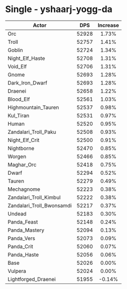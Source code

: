 # Single - yshaarj-yogg-da
| Actor | DPS | Increase |
|---|:---:|:---:|
|Orc|52928|1.73%|
|Troll|52757|1.41%|
|Goblin|52724|1.34%|
|Night_Elf_Haste|52708|1.31%|
|Void_Elf|52706|1.31%|
|Gnome|52693|1.28%|
|Dark_Iron_Dwarf|52693|1.28%|
|Draenei|52658|1.22%|
|Blood_Elf|52561|1.03%|
|Highmountain_Tauren|52537|0.98%|
|Kul_Tiran|52531|0.97%|
|Human|52520|0.95%|
|Zandalari_Troll_Paku|52508|0.93%|
|Night_Elf_Crit|52500|0.91%|
|Nightborne|52470|0.85%|
|Worgen|52466|0.85%|
|Maghar_Orc|52418|0.75%|
|Dwarf|52294|0.52%|
|Tauren|52279|0.49%|
|Mechagnome|52223|0.38%|
|Zandalari_Troll_Kimbul|52222|0.38%|
|Zandalari_Troll_Bwonsamdi|52217|0.37%|
|Undead|52183|0.30%|
|Panda_Feast|52148|0.24%|
|Panda_Mastery|52094|0.13%|
|Panda_Vers|52073|0.09%|
|Panda_Crit|52060|0.07%|
|Panda_Haste|52056|0.06%|
|Base|52026|0.00%|
|Vulpera|52024|0.00%|
|Lightforged_Draenei|51955|-0.14%|
